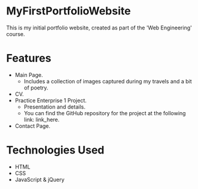# MyFirstPortfolioWebsite
This is my initial portfolio website, created as part of the 'Web Engineering' course. 

# Features
- Main Page.
    - Includes a collection of images captured during my travels and a bit of poetry.
- CV.
- Practice Enterprise 1 Project.
    - Presentation and details.
    - You can find the GitHub repository for the project at the following link: link_here.
- Contact Page.

# Technologies Used
- HTML
- CSS
- JavaScript & jQuery 

